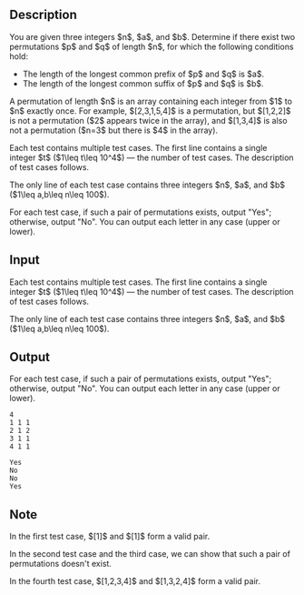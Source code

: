 ## Description

<div><p>You are given three integers $n$, $a$, and $b$. Determine if there exist two permutations $p$ and $q$ of length $n$, for which the following conditions hold:</p><ul> <li> The length of the longest common prefix of $p$ and $q$ is $a$. </li><li> The length of the longest common suffix of $p$ and $q$ is $b$. </li></ul><p>A permutation of length $n$ is an array containing each integer from $1$ to $n$ exactly once. For example, $[2,3,1,5,4]$ is a permutation, but $[1,2,2]$ is not a permutation ($2$ appears twice in the array), and $[1,3,4]$ is also not a permutation ($n=3$ but there is $4$ in the array).</p></div><div class="input-specification"><p>Each test contains multiple test cases. The first line contains a single integer $t$ ($1\leq t\leq 10^4$)&nbsp;— the number of test cases. The description of test cases follows.</p><p>The only line of each test case contains three integers $n$, $a$, and $b$ ($1\leq a,b\leq n\leq 100$).</p></div><div class="output-specification"><p>For each test case, if such a pair of permutations exists, output "<span class="tex-font-style-tt">Yes</span>"; otherwise, output "<span class="tex-font-style-tt">No</span>". You can output each letter in any case (upper or lower).</p></div>

## Input

<p>Each test contains multiple test cases. The first line contains a single integer $t$ ($1\leq t\leq 10^4$)&nbsp;— the number of test cases. The description of test cases follows.</p><p>The only line of each test case contains three integers $n$, $a$, and $b$ ($1\leq a,b\leq n\leq 100$).</p>

## Output

<p>For each test case, if such a pair of permutations exists, output "<span class="tex-font-style-tt">Yes</span>"; otherwise, output "<span class="tex-font-style-tt">No</span>". You can output each letter in any case (upper or lower).</p>





```input1|2,4
4
1 1 1
2 1 2
3 1 1
4 1 1
```




```output1
Yes
No
No
Yes
```



## Note

<p>In the first test case, $[1]$ and $[1]$ form a valid pair.</p><p>In the second test case and the third case, we can show that such a pair of permutations doesn't exist.</p><p>In the fourth test case, $[1,2,3,4]$ and $[1,3,2,4]$ form a valid pair.</p>
